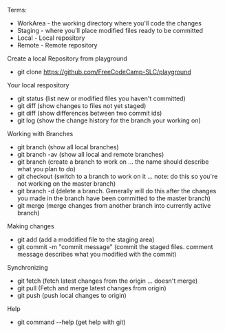 Terms:
  - WorkArea - the working directory where you'll code the changes
  - Staging - where you'll place modified files ready to be committed
  - Local - Local repository
  - Remote - Remote repository

Create a local Repository from playground
  - git clone https://github.com/FreeCodeCamp-SLC/playground

Your local respository
  - git status (list new or modified files you haven't committed)
  - git diff (show changes to files not yet staged)
  - git diff <commit1> <commit2> (show differences between two commit ids)
  - git log (show the change history for the branch your working on)

Working with Branches
  - git branch (show all local branches)
  - git branch -av (show all local and remote branches)
  - git branch <new branch name> (create a branch to work on ... the name should describe what you plan to do)
  - git checkout <branch name> (switch to a branch to work on it ... note: do this so you're not working on the master branch)
  - git branch -d <branch name> (delete a branch.  Generally will do this after the changes you made in the branch have been
                                 committed to the master branch)
  - git merge <branch1> (merge changes from another branch into currently active branch)

Making changes
  - git add <filename> (add a moddified file to the staging area)
  - git commit -m "commit message" (commit the staged files.  comment message describes what you modified with the commit)

Synchronizing
  - git fetch (fetch latest changes from the origin ... doesn't merge)
  - git pull (Fetch and merge latest changes from origin)
  - git push (push local changes to origin)

Help
  - git command --help (get help with git)
